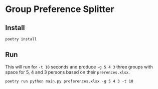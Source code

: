 # Group Preference Splitter

## Install

```bash
poetry install 
```

## Run

This will run for `-t 10` seconds and produce `-g 5 4 3` three groups with space for 5, 4 and 3 persons based on their `prerences.xlsx`.

```
poetry run python main.py preferences.xlsx -g 5 4 3 -t 10
```
